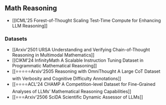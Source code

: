 
## Math Reasoning 
+ [[ICML'25 Forest-of-Thought Scaling Test-Time Compute for Enhancing LLM Reasoning]]

### Datasets 
+ [[Arxiv'2501 URSA Understanding and Verifying Chain-of-Thought Reasoning in Multimodal Mathematics]]
+ [[CIKM'24 InfinityMath A Scalable Instruction Tuning Dataset in Programmatic Mathematical Reasoning]]
+ [[⭐⭐⭐⭐⭐Arxiv'2505 Reasoning with OmniThought  A Large CoT Dataset with Verbosity and Cognitive Difficulty Annotations]]
+ [[⭐⭐⭐⭐ACL'24 CHAMP A Competition-level Dataset for Fine-Grained Analyses of LLMs’ Mathematical Reasoning Capabilities]]
+ [[⭐⭐⭐Arxiv'2506 SciDA Scientific Dynamic Assessor of LLMs]]

